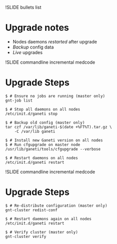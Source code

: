!SLIDE bullets list

# Upgrade notes

* Nodes daemons _restarted_ after upgrade
* _Backup_ config data
* _Live_ upgrades

!SLIDE commandline incremental medcode

# Upgrade Steps

    $ # Ensure no jobs are running (master only)
    gnt-job list
    
    $ # Stop all daemons on all nodes
    /etc/init.d/ganeti stop

    $ # Backup old config (master only)
    tar czf /var/lib/ganeti-$(date +%FT%T).tar.gz \
        -C /var/lib ganeti

    $ # Install new Ganeti version on all nodes
    $ # Run cfgupgrade on master node
    /usr/lib/ganeti/tools/cfgupgrade --verbose

    $ # Restart daemons on all nodes
    /etc/init.d/ganeti restart

!SLIDE commandline incremental medcode

# Upgrade Steps

    $ # Re-distribute configuration (master only)
    gnt-cluster redist-conf

    $ # Restart daemons again on all nodes
    /etc/init.d/ganeti restart

    $ # Verify cluster (master only)
    gnt-cluster verify
